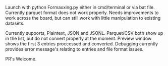 Launch with python Formaxxing.py either in cmd/terminal or via bat file. Currently parquet format does not work properly. Needs improvements to work across the board, but can still work with little manipulation to existing datasets.

Currently supports, Plaintext, JSON and JSONL. Parquet/CSV both show up in the list, but do not convert properly at the moment.
Preview window shows the first 3 entries proccessed and converted.
Debugging currently provides error message's relating to entries and file format issues.

PR's Welcome.
